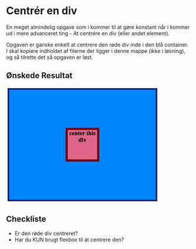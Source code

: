 # Centrér en div

En meget almindelig opgave som i kommer til at gøre konstant når i kommer ud i mere advanceret ting - At centrére en div (eller andet element).

Opgaven er ganske enkelt at centrere den røde div inde i den blå container. I skal kopiere indholdet af filerne der ligger i denne mappe (ikke i løsning), og så tilrette det så opgaven er løst.

## Ønskede Resultat
![Resultat](resultat.png)

## Checkliste
* Er den røde div centreret?
* Har du KUN brugt flexbox til at centrere den?